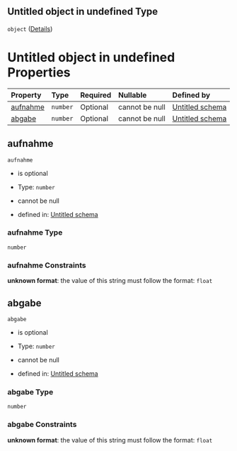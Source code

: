 ## Untitled object in undefined Type

`object` ([Details](nennleistung.md))

# Untitled object in undefined Properties

| Property              | Type     | Required | Nullable       | Defined by                                                                                                                                                                             |
| :-------------------- | :------- | :------- | :------------- | :------------------------------------------------------------------------------------------------------------------------------------------------------------------------------------- |
| [aufnahme](#aufnahme) | `number` | Optional | cannot be null | [Untitled schema](nennleistung-properties-aufnahme.md "https://raw.githubusercontent.com/conuti-gmbh/bo4e-schema/master/schemas/v1/com/Nennleistung.schema.json#/properties/aufnahme") |
| [abgabe](#abgabe)     | `number` | Optional | cannot be null | [Untitled schema](nennleistung-properties-abgabe.md "https://raw.githubusercontent.com/conuti-gmbh/bo4e-schema/master/schemas/v1/com/Nennleistung.schema.json#/properties/abgabe")     |

## aufnahme



`aufnahme`

*   is optional

*   Type: `number`

*   cannot be null

*   defined in: [Untitled schema](nennleistung-properties-aufnahme.md "https://raw.githubusercontent.com/conuti-gmbh/bo4e-schema/master/schemas/v1/com/Nennleistung.schema.json#/properties/aufnahme")

### aufnahme Type

`number`

### aufnahme Constraints

**unknown format**: the value of this string must follow the format: `float`

## abgabe



`abgabe`

*   is optional

*   Type: `number`

*   cannot be null

*   defined in: [Untitled schema](nennleistung-properties-abgabe.md "https://raw.githubusercontent.com/conuti-gmbh/bo4e-schema/master/schemas/v1/com/Nennleistung.schema.json#/properties/abgabe")

### abgabe Type

`number`

### abgabe Constraints

**unknown format**: the value of this string must follow the format: `float`
